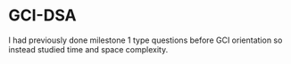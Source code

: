 # GCI-DSA
I had previously done milestone 1 type questions before GCI orientation so instead studied time and space complexity.

